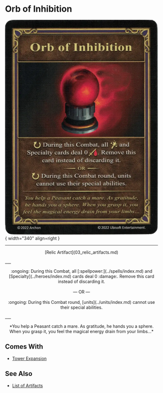 # Orb of Inhibition

![Orb of Inhibition](../assets/artifacts_relic-orb_of_inhibition.webp){ width="340" align=right }
___
<p style="text-align: center;" markdown>[Relic Artifact](03_relic_artifacts.md)</p>
___
<p style="text-align: center;" markdown>:ongoing: During this Combat, all [:spellpower:](../spells/index.md) and [Specialty](../heroes/index.md) cards deal 0 :damage:. Remove this card instead of discarding it.<br><br>— OR —<br><br> :ongoing: During this Combat round, [units](../units/index.md) cannot use their special abilities.</p>
___
<p style="text-align: center;" markdown>*You help a Peasant catch a mare. As gratitude, he hands you a sphere. When you grasp it, you feel the magical energy drain from your limbs...*</p>


## Comes With

- [Tower Expansion](../content/tower_expansion.md)


## See Also


- [List of Artifacts](index.md)
